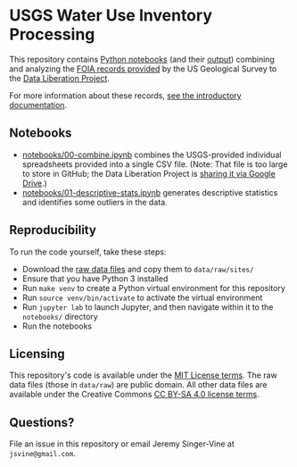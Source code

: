 # USGS Water Use Inventory Processing

This repository contains [Python notebooks](notebooks/) (and their [output](output/)) combining and analyzing the [FOIA records provided](https://www.data-liberation-project.org/datasets/usgs-water-use-inventory/) by the US Geological Survey to the [Data Liberation Project](https://www.data-liberation-project.org/).

For more information about these records, [see the introductory documentation](https://docs.google.com/document/d/1fzj-0DEpM2o5s37R7ixI2khjAbYDbT655EvnKWyvVkg/edit).

## Notebooks

- [notebooks/00-combine.ipynb](notebooks/00-combine.ipynb) combines the USGS-provided individual spreadsheets provided into a single CSV file. (Note: That file is too large to store in GitHub; the Data Liberation Project is [sharing it via Google Drive](https://drive.google.com/drive/folders/1E3CNez0uyzMD362LMLJWRYaJPKjoLL5o).)
- [notebooks/01-descriptive-stats.ipynb](notebooks/01-descriptive-stats.ipynb) generates descriptive statistics and identifies some outliers in the data.

## Reproducibility

To run the code yourself, take these steps:

- Download the [raw data files](https://drive.google.com/drive/folders/1pUKjcHcTBfpZULAY05EbOqL5Ih8g9LW6?usp=drive_link) and copy them to `data/raw/sites/`
- Ensure that you have Python 3 installed
- Run `make venv` to create a Python virtual environment for this repository
- Run `source venv/bin/activate` to activate the virtual environment
- Run `jupyter lab` to launch Jupyter, and then navigate within it to the `notebooks/` directory
- Run the notebooks

## Licensing

This repository's code is available under the [MIT License terms](https://opensource.org/license/mit/). The raw data files (those in `data/raw`) are public domain. All other data files are available under the Creative Commons [CC BY-SA 4.0 license terms](https://creativecommons.org/licenses/by-sa/4.0/).

## Questions?

File an issue in this repository or email Jeremy Singer-Vine at `jsvine@gmail.com`.
